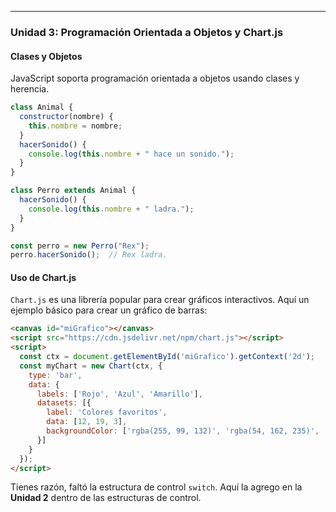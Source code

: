 
---

### **Unidad 3: Programación Orientada a Objetos y Chart.js**

#### **Clases y Objetos**
JavaScript soporta programación orientada a objetos usando clases y herencia.
```javascript
class Animal {
  constructor(nombre) {
    this.nombre = nombre;
  }
  hacerSonido() {
    console.log(this.nombre + " hace un sonido.");
  }
}

class Perro extends Animal {
  hacerSonido() {
    console.log(this.nombre + " ladra.");
  }
}

const perro = new Perro("Rex");
perro.hacerSonido();  // Rex ladra.
```

#### **Uso de Chart.js**
`Chart.js` es una librería popular para crear gráficos interactivos. Aquí un ejemplo básico para crear un gráfico de barras:
```html
<canvas id="miGrafico"></canvas>
<script src="https://cdn.jsdelivr.net/npm/chart.js"></script>
<script>
  const ctx = document.getElementById('miGrafico').getContext('2d');
  const myChart = new Chart(ctx, {
    type: 'bar',
    data: {
      labels: ['Rojo', 'Azul', 'Amarillo'],
      datasets: [{
        label: 'Colores favoritos',
        data: [12, 19, 3],
        backgroundColor: ['rgba(255, 99, 132)', 'rgba(54, 162, 235)', 'rgba(255, 206, 86)']
      }]
    }
  });
</script>
```

Tienes razón, faltó la estructura de control `switch`. Aquí la agrego en la **Unidad 2** dentro de las estructuras de control.
